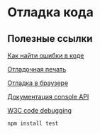 # Отладка кода


## Полезные ссылки
[Как найти ошибки в коде](https://help.hexlet.io/ru/articles/111500?_gl=1*gtvum3*_ga*MzM4MDgzOTkyLjE2NzkzODc3NzQ.*_ga_PM3R85EKHN*MTY4NzI4OTEzNi40MDAuMS4xNjg3MjkwNTEzLjU0LjAuMA..*_ga_WWGZ6EVHEY*MTY4NzI4OTEzNi4xMzUuMS4xNjg3MjkwNTEzLjU0LjAuMA..)

[Отладочная печать](https://ru.hexlet.io/courses/programming-basics/lessons/debug/theory_unit)

[Отладка в браузере](https://learn.javascript.ru/debugging-chrome)

[Документация console API](https://developer.mozilla.org/ru/docs/Web/API/Console_API)

[W3C code debugging](https://www.w3schools.com/js/js_debugging.asp)

```bash
npm install test
```

